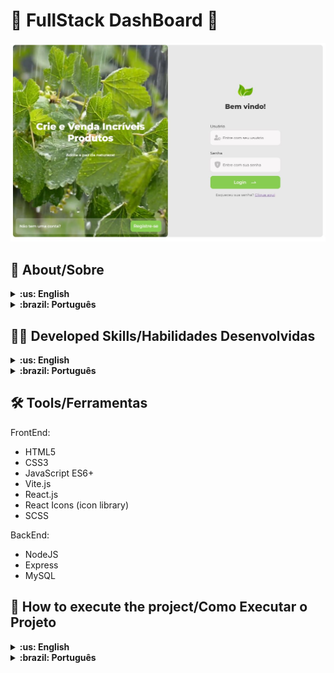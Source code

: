 # :purse: FullStack DashBoard :seedling:

![desktop preview](assets/capture.JPG)

## :page_with_curl: About/Sobre

<details>
  <summary markdown="span"><strong>:us: English</strong></summary><br />

Project React developed by [Nathan Mota](https://www.linkedin.com/in/nathansmota/), aiming to enhance my knowledge in ReactJs and NodeJs using Express to build a FullStack application with Login, Registration, and a Dashboard. For this, MySQL was chosen as the Relational Database because it is one of the most used and suits this type of application very well.

My goal is to build a robust application with authentication, password encryption in the backend.

<!-- [Click here]() to check out the final version of the project in your browser. -->

<br />
</details>

<details>
  <summary markdown="span"><strong>:brazil: Português</strong></summary><br />

Projeto React desenvolvido por [Nathan Mota](https://www.linkedin.com/in/nathansmota/) onde o objetivo foi aprimorar meu conhecimento em ReactJs e NodeJs utilizando Express para construir uma aplicação FullStack com página de Login, Cadastro e um DashBoard. Para isso foi escolhido o Mysql como Banco de Dados Relacional por ser um dos mais utilizados e atender muito bem esse tipo de aplicação.

Meu objetivo é construir uma aplicação roubusta com autenticação, criptografia da senhas no backend

<!-- [Clique aqui]() para conferir a versão final do projeto no seu navegador. -->

<br />
</details>

## :man_technologist: Developed Skills/Habilidades Desenvolvidas

<details>
  <summary markdown="span"><strong>:us: English</strong></summary><br />

* Develop a React application.
* Use NodeJS + Express on the Backend.
* Create the database with MySQL.
* Use the React Router library to handle page navigation.
* Use bcrypt to encrypt passwords.
* Implement Login/Account creation with authentication.
* Error feedback on login: display the error to the user.
* Data validation on both Front and Back ends.
* Session management
* Security settings

<br />
</details>

<details>
  <summary markdown="span"><strong>:brazil: Português</strong></summary><br />

* Desenvolver uma aplicação React.
* Utilizar NodeJS + Express no BackEnd.
* Realizar o banco de dados com MySQL.
* Usar a biblioteca React Router para lidar com navegação entre páginas.
* Utilizar bycript para criptografar as senhas.
* Realizar Login/Criação de conta com autenticação.
* Feedback de Erros no login: mostrar o erro ao usuário.
* Validação de dados tanto no Front e no Back.
* Gerenciamento de Sessões
* Configurações de Segurança 

<br />
</details>

<!-- ## :memo: Methodologies/Metodologias

* 

-->

## :hammer_and_wrench: Tools/Ferramentas

FrontEnd:

* HTML5
* CSS3
* JavaScript ES6+
* Vite.js
* React.js
* React Icons (icon library)
* SCSS

BackEnd:

* NodeJS 
* Express
* MySQL

## :rocket: How to execute the project/Como Executar o Projeto

<details>
  <summary markdown="span"><strong>:us: English</strong></summary><br />

1. Clone the repository to your local machine:

   ```bash
   cd fullstack-auth-dash-client
   cd fullstack-auth-dash-server
   ```

2. Navigate to the project directory:

   ```bash
   cd fullstack-auth-dash-client
   cd fullstack-auth-dash-server
   ```

3. Install the dependencies:

   ```bash
   npm install
   ```

4. Start the development server:

   ```bash
   npm run dev
   ```

5. Open your browser at: [http://localhost:5173/](http://localhost:5173/) to view the project in action.

<br />
</details>

<details>
  <summary markdown="span"><strong>:brazil: Português</strong></summary><br />

  1. Clone o repositório para sua máquina local:

   ```bash
   git clone https://github.com/nathanmota-dev/fullstack-auth-dash-server
   git clone https://github.com/nathanmota-dev/fullstack-auth-dash-client
   ```

2. Navegue até o diretório do projeto:

   ```bash
   cd fullstack-auth-dash-client
   cd fullstack-auth-dash-server
   ```

3. Instale as dependências:

   ```bash
   npm install
   ```

4. Inicie o servidor de desenvolvimento:

   ```bash
   npm run dev
   ```

5. Abra seu navegador em: [http://localhost:5173/](http://localhost:5173/) para visualizar o projeto em execução.

### :tada: Contributions/Contribuições

:us:
Contributions are welcome! Feel free to open an issue or submit a pull request.

:brazil:
Contribuições são bem-vindas! Sinta-se à vontade para abrir um problema ou enviar um pull request.

### :copyright: Copyright disclaimer/Aviso de direitos autorais

:us:
This project is licensed under the MIT License.

:brazil:

Este projeto está licenciado sob a Licença MIT.